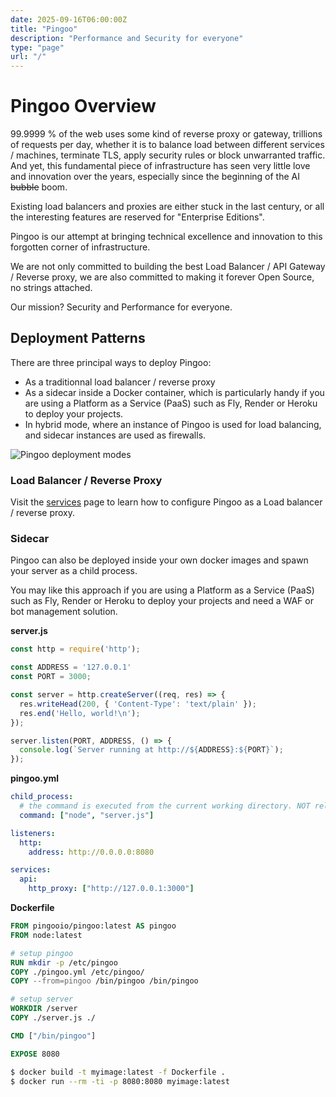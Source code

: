 ```yaml
---
date: 2025-09-16T06:00:00Z
title: "Pingoo"
description: "Performance and Security for everyone"
type: "page"
url: "/"
---
```


# Pingoo Overview

99.9999 % of the web uses some kind of reverse proxy or gateway, trillions of requests per day, whether it is to balance load between different services / machines, terminate TLS, apply security rules or block unwarranted traffic. And yet, this fundamental piece of infrastructure has seen very little love and innovation over the years, especially since the beginning of the AI <s>bubble</s> boom.

Existing load balancers and proxies are either stuck in the last century, or all the interesting features are reserved for "Enterprise Editions".

Pingoo is our attempt at bringing technical excellence and innovation to this forgotten corner of infrastructure.

We are not only committed to building the best Load Balancer / API Gateway / Reverse proxy, we are also committed to making it forever Open Source, no strings attached.

Our mission? Security and Performance for everyone.


## Deployment Patterns

There are three principal ways to deploy Pingoo:
- As a traditionnal load balancer / reverse proxy
- As a sidecar inside a Docker container, which is particularly handy if you are using a Platform as a Service (PaaS) such as Fly, Render or Heroku to deploy your projects.
- In hybrid mode, where an instance of Pingoo is used for load balancing, and sidecar instances are used as firewalls.

![Pingoo deployment modes](/assets/pingoo_deployment_modes.png)


### Load Balancer / Reverse Proxy

Visit the [services](/docs/services) page to learn how to configure Pingoo as a Load balancer / reverse proxy.


### Sidecar

Pingoo can also be deployed inside your own docker images and spawn your server as a child process.

You may like this approach if you are using a Platform as a Service (PaaS) such as Fly, Render or Heroku to deploy your projects and need a WAF or bot management solution.


**server.js**
```javascript
const http = require('http');

const ADDRESS = '127.0.0.1'
const PORT = 3000;

const server = http.createServer((req, res) => {
  res.writeHead(200, { 'Content-Type': 'text/plain' });
  res.end('Hello, world!\n');
});

server.listen(PORT, ADDRESS, () => {
  console.log(`Server running at http://${ADDRESS}:${PORT}`);
});
```

**pingoo.yml**
```yml
child_process:
  # the command is executed from the current working directory. NOT relatively from pingoo.yml
  command: ["node", "server.js"]

listeners:
  http:
    address: http://0.0.0.0:8080

services:
  api:
    http_proxy: ["http://127.0.0.1:3000"]
```

**Dockerfile**
```dockerfile
FROM pingooio/pingoo:latest AS pingoo
FROM node:latest

# setup pingoo
RUN mkdir -p /etc/pingoo
COPY ./pingoo.yml /etc/pingoo/
COPY --from=pingoo /bin/pingoo /bin/pingoo

# setup server
WORKDIR /server
COPY ./server.js ./

CMD ["/bin/pingoo"]

EXPOSE 8080
```

```bash
$ docker build -t myimage:latest -f Dockerfile .
$ docker run --rm -ti -p 8080:8080 myimage:latest
```
